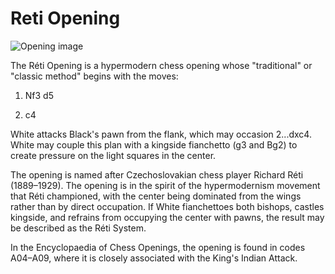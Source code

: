 # Reti Opening

![Opening image](https://www.thechesswebsite.com/wp-content/uploads/2012/07/RetiOpening.jpg)

The Réti Opening is a hypermodern chess opening whose "traditional" or "classic method" begins with the moves:



1. Nf3 d5

2. c4

White attacks Black's pawn from the flank, which may occasion 2...dxc4. White may couple this plan with a kingside fianchetto (g3 and Bg2) to create pressure on the light squares in the center.

The opening is named after Czechoslovakian chess player Richard Réti (1889–1929). The opening is in the spirit of the hypermodernism movement that Réti championed, with the center being dominated from the wings rather than by direct occupation. If White fianchettoes both bishops, castles kingside, and refrains from occupying the center with pawns, the result may be described as the Réti System.

In the Encyclopaedia of Chess Openings, the opening is found in codes A04–A09, where it is closely associated with the King's Indian Attack.